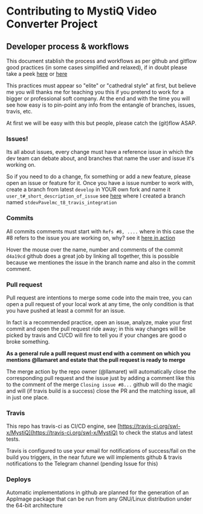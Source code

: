 # Contributing to MystiQ Video Converter Project

## Developer process & workflows

This document stablish the process and workflows as per github and gitflow good practices (in some cases simplified and relaxed), if in doubt please take a peek [here](https://medium.com/@devmrin/learn-complete-gitflow-workflow-basics-how-to-from-start-to-finish-8756ad5b7394) or [here](https://nvie.com/posts/a-successful-git-branching-model/)

This practices must appear so "elite" or "cathedral style" at first, but believe me you will thanks me for teaching you this if you pretend to work for a bigger or professional soft company. At the end and with the time you will see how easy is to pin-point any info from the entangle of branches, issues, travis, etc.

At first we will be easy with this but people, please catch the (git)flow ASAP.

### Issues!

Its all about issues, every change must have a reference issue in which the dev team can debate about, and branches that name the user and issue it's working on.

So if you need to do a change, fix something or add a new feature, please open an issue or feature for it. Once you have a issue number to work with, create a branch from latest `develop` in YOUR own fork and name it `user_t#_short_description_of_issue` see [here](https://github.com/stdevPavelmc/MystiQ/tree/stdevPavelmc_t8_travis_integration) where I created a branch named `stdevPavelmc_t8_travis_integration`

### Commits

All commits comments must start with `Refs #8, ....` where in this case the #8 refers to the issue you are working on, why? see it [here in action](https://github.com/swl-x/MystiQ/issues/8)

Hover the mouse over the name, number and comments of the commit `d4a19cd` github does a great job by linking all together, this is possible because we mentiones the issue in the branch name and also in the commit comment.

### Pull request

Pull request are intentions to merge some code into the main tree, you can open a pull request of your local work at any time, the only condition is that you have pushed at least a commit for an issue.

In fact is a recommended practice, open an issue, analyze, make your first commit and open the pull request ride away; in this way changes will be picked by travis and CI/CD will fire to tell you if your changes are good o broke something.

**As a general rule a pulll request must end with a comment on which you mentions @llamaret and estate that the pull request is ready to merge**

The merge action by the repo owner (@llamaret) will automatically close the corresponding pull request and the issue just by adding a comment like this to the comment of the merge `Closing issue #8...` github will do the magic and will (if travis build is a success) close the PR and the matching issue, all in just one place.

### Travis

This repo has travis-ci as CI/CD engine, see [https://travis-ci.org/swl-x/MystiQ](https://travis-ci.org/swl-x/MystiQ) to check the status and latest tests.

Travis is configured to use your email for notifications of success/fail on the build you triggers, in the near future we will implements github & travis notifications to the Telegram channel (pending Issue for this)

### Deploys

Automatic implementations in github are planned for the generation of an AppImage package that can be run from any GNU/Linux distribution under the 64-bit architecture
